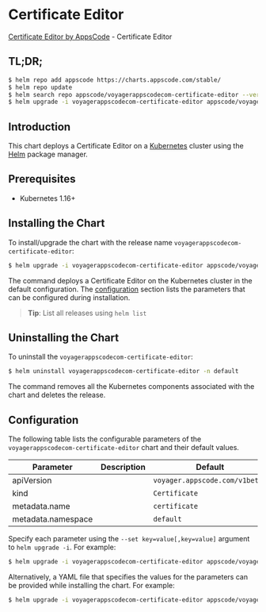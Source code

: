 # Certificate Editor

[Certificate Editor by AppsCode](https://byte.builders) - Certificate Editor

## TL;DR;

```bash
$ helm repo add appscode https://charts.appscode.com/stable/
$ helm repo update
$ helm search repo appscode/voyagerappscodecom-certificate-editor --version=v0.16.0
$ helm upgrade -i voyagerappscodecom-certificate-editor appscode/voyagerappscodecom-certificate-editor -n default --create-namespace --version=v0.16.0
```

## Introduction

This chart deploys a Certificate Editor on a [Kubernetes](http://kubernetes.io) cluster using the [Helm](https://helm.sh) package manager.

## Prerequisites

- Kubernetes 1.16+

## Installing the Chart

To install/upgrade the chart with the release name `voyagerappscodecom-certificate-editor`:

```bash
$ helm upgrade -i voyagerappscodecom-certificate-editor appscode/voyagerappscodecom-certificate-editor -n default --create-namespace --version=v0.16.0
```

The command deploys a Certificate Editor on the Kubernetes cluster in the default configuration. The [configuration](#configuration) section lists the parameters that can be configured during installation.

> **Tip**: List all releases using `helm list`

## Uninstalling the Chart

To uninstall the `voyagerappscodecom-certificate-editor`:

```bash
$ helm uninstall voyagerappscodecom-certificate-editor -n default
```

The command removes all the Kubernetes components associated with the chart and deletes the release.

## Configuration

The following table lists the configurable parameters of the `voyagerappscodecom-certificate-editor` chart and their default values.

|     Parameter      | Description |                  Default                  |
|--------------------|-------------|-------------------------------------------|
| apiVersion         |             | <code>voyager.appscode.com/v1beta1</code> |
| kind               |             | <code>Certificate</code>                  |
| metadata.name      |             | <code>certificate</code>                  |
| metadata.namespace |             | <code>default</code>                      |


Specify each parameter using the `--set key=value[,key=value]` argument to `helm upgrade -i`. For example:

```bash
$ helm upgrade -i voyagerappscodecom-certificate-editor appscode/voyagerappscodecom-certificate-editor -n default --create-namespace --version=v0.16.0 --set apiVersion=voyager.appscode.com/v1beta1
```

Alternatively, a YAML file that specifies the values for the parameters can be provided while
installing the chart. For example:

```bash
$ helm upgrade -i voyagerappscodecom-certificate-editor appscode/voyagerappscodecom-certificate-editor -n default --create-namespace --version=v0.16.0 --values values.yaml
```
